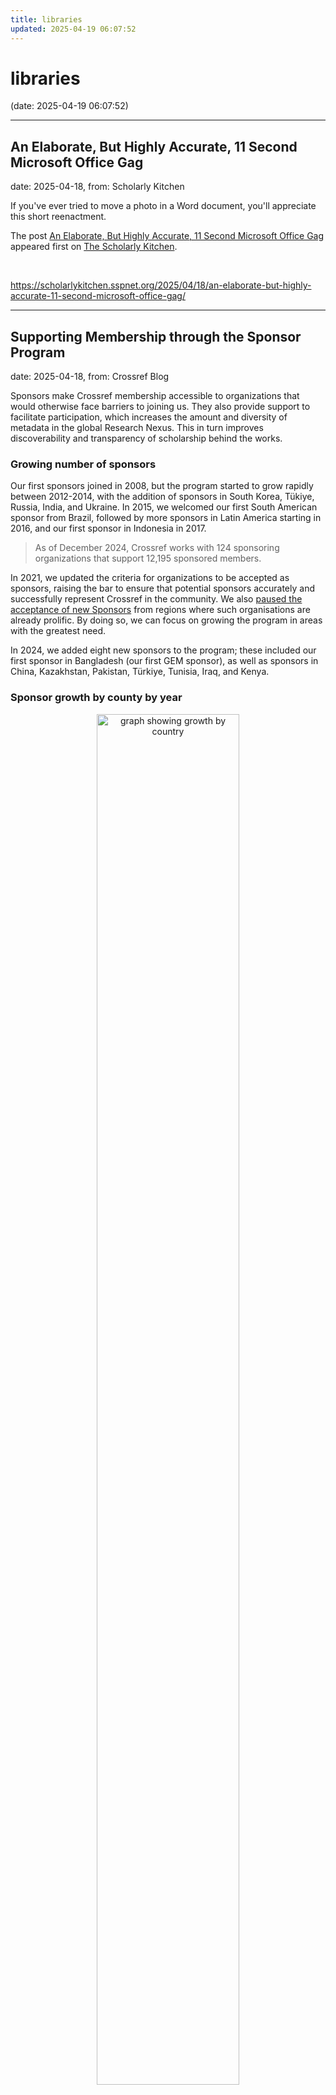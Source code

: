 ```yaml
---
title: libraries
updated: 2025-04-19 06:07:52
---
```


# libraries

(date: 2025-04-19 06:07:52)

---

## An Elaborate, But Highly Accurate, 11 Second Microsoft Office Gag

date: 2025-04-18, from: Scholarly Kitchen

<p>If you've ever tried to move a photo in a Word document, you'll appreciate this short reenactment.</p>
<p>The post <a href="https://scholarlykitchen.sspnet.org/2025/04/18/an-elaborate-but-highly-accurate-11-second-microsoft-office-gag/">An Elaborate, But Highly Accurate, 11 Second Microsoft Office Gag</a> appeared first on <a href="https://scholarlykitchen.sspnet.org">The Scholarly Kitchen</a>.</p>
 

<br> 

<https://scholarlykitchen.sspnet.org/2025/04/18/an-elaborate-but-highly-accurate-11-second-microsoft-office-gag/>

---

## Supporting Membership through the Sponsor Program

date: 2025-04-18, from: Crossref Blog

<p>Sponsors make Crossref membership accessible to organizations that would otherwise face barriers to joining us. They also provide support to facilitate participation, which increases the amount and diversity of metadata in the global Research Nexus. This in turn improves discoverability and transparency of scholarship behind the works.</p>
<h3 id="growing-number-of-sponsors">Growing number of sponsors</h3>
<p>Our first sponsors joined in 2008, but the program started to grow rapidly between 2012-2014, with the addition of sponsors in South Korea, Tükiye, Russia, India, and Ukraine. In 2015, we welcomed our first South American sponsor from Brazil, followed by more sponsors in Latin America starting in 2016, and our first sponsor in Indonesia in 2017.</p>
<blockquote>
<p>As of December 2024, Crossref works with 124 sponsoring organizations that support 12,195 sponsored members.</p>
</blockquote>
<p>In 2021, we updated the criteria for organizations to be accepted as sponsors, raising the bar to ensure that potential sponsors accurately and successfully represent Crossref in the community. We also <a href="https://www.crossref.org/blog/refocusing-our-sponsors-program-a-call-for-new-sponsors-in-specific-countries/">paused the acceptance of new Sponsors</a> from regions where such organisations are already prolific. By doing so, we can focus on growing the program in areas with the greatest need.</p>
<p>In 2024, we added eight new sponsors to the program; these included our first sponsor in Bangladesh (our first GEM sponsor), as well as sponsors in China, Kazakhstan, Pakistan, Türkiye, Tunisia, Iraq, and Kenya.</p>
<h3 id="sponsor-growth-by-county-by-year">Sponsor growth by county by year</h3>
<div style="text-align:center;margin:10px">
<figure class="img-responsive"><img src="https://www.crossref.org/images/blog/2025/sponsor-growth-by-country-by-year-graph.png"
alt="graph showing growth by country" width="75%">
</figure>
</div>
<p>Our five largest sponsors, based on the number of members they support (as of the end of 2024) are:</p>
<ul>
<li>Relawan Jurnal Indonesia, Indonesia - 3076 members</li>
<li>Associacao Brasileira de Editores Cientificos do Brasil (ABEC Brasil) - 1312</li>
<li>Tubitak Ulakbim DergiPark, Türkiye - 1248</li>
<li>NEICON ISP, Russia- 713</li>
<li>Kyobobook Center, South Korea - 419</li>
</ul>
<p>The majority of sponsors are much smaller than this, looking after 25 or fewer Sponsored Members.</p>
<p>Each sponsor has specific criteria for what kind of organizations they work with. Some are dedicated to supporting organisations in a specific country or region, while others may be based on geography, language, subject area, or usage of a specific platform, e.g. OJS.</p>
<p>Our sponsors are distributed across all regions of the world, and we’re continuously working to forge networks with organizations in regions with the least coverage, to ensure scholarly communicators anywhere can join Crossref and contribute to the Research Nexus.</p>
<ul>
<li>Asia Pacific: 22</li>
<li>Central and Eastern Europe: 29</li>
<li>Central and South Asia: 25</li>
<li>Latin America and the Caribbean: 24</li>
<li>North Africa and the Middle East: 3</li>
<li>Sub-Saharan Africa: 2</li>
<li>​US and Canada: 5</li>
<li>Western Europe: 14</li>
</ul>
<p>Currently, sponsored members represent 115 different countries, with the largest proportions from Latin America, South-eastern Asia, and Eastern Europe. Nearly two-thirds of sponsored members self-identify as universities, libraries, government agencies, foundations, scholar publishers, and research institutions.</p>
<blockquote>
<p>To date, sponsored members have contributed 6.5 million works to the Research Nexus.</p>
</blockquote>
<p>Importantly, the sponsored members have the ability to fully participate in Crossref – they are stewards of their records (even if some choose to delegate this activity to their sponsor), they can vote, stand in for elections to our Board of Directors, and collaborate with others in the Crossref community, just as any other member.</p>
<h3 id="benefits-of-the-sponsor-program">Benefits of the Sponsor Program</h3>
<p>Sponsors are key partners for us in making participation easier for organisations in their communities. They work with us to provide administrative, billing, technical, and local language support to the members they work with. Depending on the financial model, they may charge members for their services.</p>
<p>Technical support they provide for members makes it more tailored and often quicker than the Crossref team could offer. For example, sponsors can provide service in their local language using their preferred method (helpdesk, WhatsApp, phone, email), which varies widely by region; or, where they charge any fees – they tend to collect those in the local currency. Some sponsors even take care of all the records registration for the members they support.</p>
<p>It’s important to note that sponsors can only support the participation of organizations that would otherwise be in the current $275 fee tier (or up to $500 for funders) if these organizations were to join independently. Regardless of the number of sponsored members, the sponsor pays one membership fee on behalf of them all, and then they also pay all the registration fees that are due on behalf of their sponsored members, which alleviates challenges related to paying in foreign currency. Overall, sponsors make Crossref membership more economical for the organisations that participate this way, and Crossref benefits from billing efficiencies.</p>
<p>In a recent survey of sponsored members (carried out in July 2023, with 204 responses from members working with 53 sponsors), the majority of sponsored members (88%) said that sponsors met their expectations and 85% are likely or very likely to recommend their sponsors to another organization.</p>
<div style="text-align:center;margin:10px">
<figure class="img-responsive"><img src="https://www.crossref.org/images/blog/2025/sponsor-survey-results-graph.png"
alt="graph showing survey results" width="75%">
</figure>
</div>
<p>Respondents indicated that the aspects of working with a sponsor that were most valued are technical support (72%), financial assistance/no annual fee (37.3%), ability to pay in local currency (43%), and local language support (44%).</p>
<p>It’s important to note that sponsors often offer many non-Crossref services to members too, including anything from website design, copy editing, typesetting, set up of publishing platform, XML-JATS markup, to assistance with submitting content to third-party databases.</p>
<p>Sponsors represent Crossref in the community. They also assist us in connecting with their communities locally. In 2024, we collaborated with Biteca for an event in Bogotá, and Relawan Jurnal Indonesia for a two-day event in Jakarta. Both sponsors advised on venues, promoted the event to the members they support, coordinated local guest speakers, and provided translation services as needed. We also collaborated with Hipertexto-Netizen on engaging our community at the Guadalajara Book Fair. The success of these events was in part due to our collaboration with each sponsor.</p>
<h3 id="ensuring-quality-experience-for-our-members">Ensuring quality experience for our members</h3>
<p>We try to make sure that every sponsor we work with will be able to commit to helping our members long-term. We offer training too, with an expectation that they can disseminate the learning to their members. The majority of sponsored members report receiving some training from their Sponsors (with 70% in our survey saying they’ve received adequate training on all services, while only 3% haven’t received any so far). Most recently we engaged sponsors with the <a href="https://www.crossref.org/members/prep/" target="_blank">Participation Reports</a> to help them improve metadata completeness for their members.</p>
<p>In 2024, we’ve been meeting sponsors individually to review how things are going for them and their members – assessing member metadata quality, and additional services, as well as inviting their feedback about the program and suggestions for improvements that Crossref could make.</p>
<p>We’ve learnt a lot about practices related to record registration and training, business models and especially – a whole range of attitudes and approaches related to metadata completeness. Some sponsors register content for all or some of their members, while others provide technical support but do not register the content directly for members.</p>
<p>Members who used OJS often had higher scores because of the ease of use and availability of the plugins. Some sponsors noted that many journal editors are volunteers and don’t have the time or financial resources to collect extra metadata or update existing metadata records; they collect only what is required to register an item. Several sponsors also reported a barrier with authors&rsquo; mindset – they don’t tend to see the value of including ORCiDs or ROR IDs in their submissions. Somewhat surprisingly, we learned that not all members see the value in including references in their deposits or don’t wish to take the time to add them – this is a concern, as relationships created by references are a cornerstone of the Research Nexus, and markedly support discoverability of the content.</p>
<p>Sometimes, sponsors are unable to continue to provide services, or they are unable to meet the obligations of being a sponsor and their accounts are closed. In the cases where a sponsor account is closed, we will work with their members to find an alternative sponsor when possible.</p>
<p><a href="https://www.crossref.org/services/similarity-check/">Similarity Check</a> is an external service provided in partnership with iThenticate, that’s available to Crossref members at a more competitive price, and it is in demand among the sponsored members too. Currently, 78 Sponsors offer Similarity Check to their members (however, not all sponsored members working with these sponsors have elected to use the service).</p>
<p>Sponsor LIBCOM Piotr Karwasinski was pleased that “All the rules of Crossref are unified. Everything is the same for everyone - the same for big publishers as well as small. Equal for everyone.”</p>
<p>Costs can sometimes be a concern; sponsors in India and Algeria both noted that $1USD is a lot of money for some. We mentioned the fee review being conducted with the RCFS project.</p>
<h3 id="in-summary">In summary</h3>
<p>As we move toward realizing our vision of a connected Research Nexus, building a network for the global community must include input from all of the global community. When Crossref began 25 years ago our first members were mainly from the United States and Western Europe, but today our membership is much more global and diverse. Though our membership has grown to more than 22,000 organizations around the world, we are not seeing significant membership growth from all regions.</p>
<p>In the last few years, almost half of our members came from Southeastern Asia, Eastern Europe, and Latin America combined. However, there is much slower growth in other regions, mostly notably Northern and Sub-Saharan Africa, and parts of Central Asia, with only 5% of new member applications coming from these regions collectively. We know there are organizations in those areas contributing to the scholarly record, however, many continue to face financial, technical, and administrative barriers to become members.</p>
<p>The Sponsor Program is one of the avenues established to address and reduce barriers and to help facilitate membership and participation to all knowledge-sharing organisations worldwide. Ensuring it remains strong and successful requires collaboration, communication, and comprehensive training.</p> 

<br> 

<https://www.crossref.org/blog/supporting-membership-through-the-sponsor-program/>

---

## Take Action: Defend the Internet Archive

date: 2025-04-17, from: Internet Archive Blog

The Internet Archive needs your help. A coalition of major record labels has filed a lawsuit against the Internet Archive—demanding $700 million for our work preserving and providing access to [&#8230;] 

<br> 

<https://blog.archive.org/2025/04/17/take-action-defend-the-internet-archive/>

---

## Community Webs Digitization Grant Reveals Stories of San Francisco’s Immigrant Communities

date: 2025-04-17, from: Internet Archive Blog

The following guest post from Christina Moretta, Photo Curator and Acting San Francisco History Center Manager at San Francisco Public Library, is part of a series written by members of [&#8230;] 

<br> 

<https://blog.archive.org/2025/04/17/community-webs-digitization-grant-reveals-stories-of-san-franciscos-immigrant-communities/>

---

## Happy Easter!

date: 2025-04-17, from: ETH Zurich Research Archives

The Research Collection Team wishes happy holidays and will be back on Tuesday. 

<br> 

<https://rc-blog.ethz.ch/en/happy-easter/>

---

## Guest Post:  Preprints Serve the Anti-science Agenda – This Is Why We Need Peer Review

date: 2025-04-17, from: Scholarly Kitchen

<p>Science is built on a foundation of rigor and credibility. Preprints are adding to the crumbling of that foundation, which is already under attack by anti-science political agendas.</p>
<p>The post <a href="https://scholarlykitchen.sspnet.org/2025/04/17/guest-post-preprints-serve-the-anti-science-agenda-this-is-why-we-need-peer-review/">Guest Post:  Preprints Serve the Anti-science Agenda – This Is Why We Need Peer Review</a> appeared first on <a href="https://scholarlykitchen.sspnet.org">The Scholarly Kitchen</a>.</p>
 

<br> 

<https://scholarlykitchen.sspnet.org/2025/04/17/guest-post-preprints-serve-the-anti-science-agenda-this-is-why-we-need-peer-review/>

---

## Request for proposals: Crossref website information architecture review

date: 2025-04-17, from: Crossref Blog

<p>We are looking to work with an individual or organization to perform an audit of, and propose changes to, the structure and information architecture underlying <a href="https://www.crossref.org/">our website</a>, with the aim of making it easier for everyone in our community to navigate the website and find the information they need.</p>
<div class="shortcode-divwrap yellow-highlight">
<span>Proposals will be evaluated on a rolling basis. We encourage submissions by May 15, 2025.</span>
</div>
<h3 id="about-crossref">About Crossref</h3>
<p>Crossref is a nonprofit membership organization that exists to make scholarly communications better. We run open infrastructure to link research objects, entities, and actions, creating a lasting and reusable scholarly record that underpins open science and makes research outputs easy to find, cite, link, assess, and reuse.</p>
<p>Together with our 22,000 members in 160 countries, we drive metadata exchange and support nearly 2 billion monthly API queries, facilitating global research communication, for the benefit of society. Our members include research institutions, publishers, libraries, funders, government bodies, and other stakeholders in the scholarly communications ecosystem.</p>
<h3 id="about-the-crossref-website">About the Crossref website</h3>
<p>We launched the current website in 2016. A few years later, we custom-developed the current Documentation section, moving from a separate site (Zendesk, and prior to that HelpIQ). We subsequently launched a Discourse <a href="https://community.crossref.org/" target="_blank">community forum</a> and actively encourage self-service there. Despite these efforts, we still answered about 50,000 support emails in 2024.</p>
<p>We use the <a href="https://gohugo.io/" target="_blank">Hugo</a> static site generator, and all the content, assets, and code are open in <a href="https://gitlab.com/crossref/crossref-website/" target="_blank">GitLab</a>. We have dedicated staging and sandbox branches, and use staging for editing instead of the usual git merge requests, and sandbox for testing more substantial code or navigation changes.</p>
<p>We share the responsibility for editing across the teams, with a page owner/author denoted for each page. Most staff use <a href="https://code.visualstudio.com/" target="_blank">VSCode</a> for editing; we don’t have or need a CMS. We deploy changes to the live site around twice a week. Several custom shortcodes are in place, such as for tables and displaying related information based on tags, or for presentation elements like highlight boxes or columns. We host (many) images and files directly in the repository, rather than using a CDN. We use Algolia for site search, which was chosen because it can support multiple languages.</p>
<h4 id="current-website-structure">Current website structure</h4>
<p>There are currently four main sections of the website:</p>
<ol>
<li><a href="https://www.crossref.org/community/">Get involved</a>: this landing page is the most up-to-date with our current positioning and messaging. The section includes how to join as a member and the ways you can participate, obligations and benefits; a welcome page for new members to get started; events and webinars like our annual meeting; special projects or campaigns that need landing pages; fees; programs such as for service providers and ambassadors; global equitable membership; code of conduct; and working groups (which are different from board committees).</li>
<li><a href="https://www.crossref.org/services/">Find a service</a>: listing the purpose and value/benefits for each service, such as content registration, metadata retrieval/APIs/Search, Crossmark, Similarity Check, Grant Linking System, and some other quasi-services that require members to develop or enable something, like reference linking or the Open Funder Registry or ROR.</li>
<li><a href="https://www.crossref.org/documentation/">Documentation</a>: following more-or-less our “managed member journey” pathway, this includes getting set up, how to create DOI suffixes, how to select the right tool for content registration, how to interpret the various reports that members receive, what to expect in terms of invoicing, schema library and best practices for metadata sharing incl. guidance on principles to follow and sample XML files to edit. Each ‘service’ then has it’s own documentation section too.</li>
<li><a href="https://www.crossref.org/about/">About</a>: governance, including information about our board, committees, and bylaws. Financial information and annual reports. Staff pages, org chart, jobs, and policies incl. employee handbooks. History of Crossref and mission. Under the sub-heading “Operations &amp; sustainability”, there is also detailed information about membership processes such as revocations, managing legal sanctions, membership best practices, and member offboarding.</li>
</ol>
<p>Additionally, the website hosts our <a href="https://www.crossref.org/blog/">blog</a> and allows users to sign up for our <a href="https://www.crossref.org/subscribe-newsletter/">newsletter</a>, which are two key ways in which we keep our community informed.</p>
<h3 id="project-overview">Project overview</h3>
<h4 id="end-goal">End goal</h4>
<p>We want to allow our community to self-serve with information about what Crossref does, how to become a member, how to use our tools, and how to participate in our programs and services. The <a href="https://openscholarlyinfrastructure.org/" target="_blank">Principles of Open Scholarly Infrastructure</a> are central to how we operate, and we want the information about the how, what, and why of Crossref to not only be openly available, but also easy to discover and reuse.</p>
<p>Visitors to <a href="https://www.crossref.org" target="_blank">www.crossref.org</a> should be offered the information that they are looking for quickly and intuitively. A reduction in the number of help-desk tickets we receive (in 2024 we answered 50,000 of them) would be an indication of an improved self-service website, as would lower bounce rates.</p>
<h4 id="scope-and-deliverables">Scope and deliverables</h4>
<p>At the end of this information architecture review project, we expect to have agreed on a set of recommendations for tackling the problem statements laid out in the appendix of this document, as well as a plan for how the recommendations should be implemented. This plan will form the basis for an implementation project in 2026. We encourage applications both from organizations who would also be comfortable taking on the implementation project and from those who feel their expertise is specific to the review project described herein.</p>
<p>Specifically, we expect the following deliverables:</p>
<ul>
<li>Assessment of key user needs (through analytics and/or user interviews incl. editors)</li>
<li>Audit and analysis of current site structure and how it serves key user pathways</li>
<li>Recommendations for content re-architecture, navigation and search improvements</li>
<li>Strategy for taxonomy and/or tagging system</li>
<li>Strategy for documentation site setup</li>
<li>Strategy for information pathways between website, docs, community forum, ticketing systems</li>
<li>Recommended roadmap for 2026 implementation project</li>
<li>Nice to have: Wireframes or annotated sitemaps for future site layout</li>
</ul>
<h4 id="problem-statements">Problem statements</h4>
<ol>
<li><strong>It is difficult to find information about our services</strong>. Even Crossref staff often use search engines to find a page on our website rather than navigating to it or using the built-in search on the website. It’s often not clear whether the information you are looking for is on the “Find a service” page or the “Documentation” page for a given service, and there is no consistent cross-linking between the two groups of pages. There is a search bar prominently placed on the home page, but the search currently only looks for direct matches between the search terms and page contents (with some declensions, stopwords, and fuzziness to allow for typos). We have limited tracking available in Algolia, but can see that in a 7-day span in March 2025, a large portion of searches (78%) returned no results.</li>
<li><strong>It is difficult to navigate our website</strong>. The home page contains some quick links to key pages, but they are not very visible. In order to navigate the website from the home page, users have to expand a hamburger menu which takes up the whole page, and are then presented with an overwhelming amount of options. Once users have left the home page, the way they navigate depends on which section of the website a user finds themselves in: all pages have breadcrumbs going back to Home, while only Documentation pages have a hierarchical sidebar. In order to switch between the basic groups of pages (<em>Get involved</em>, <em>Find a service</em>, <em>Documentation</em>, <em>About us</em>), users have to use the global hamburger menu.</li>
<li><strong>Our home page doesn’t do a very good job of explaining who we are and what we do</strong>. A lot of real estate is taken up by images and recent news items without much context. Bounce rates from the home page are high (65% as of March 2025).</li>
<li><strong>Our user interfaces and reports are not easily accessible from our website</strong>. While we are not a SaaS organization, there is an established pattern of being able to access an organization’s services directly from its website (often via a login button at the top right). This is complicated by the fact that we don’t have one single frontend “platform”. In fact we don’t have a single page linking out to the various frontends and interfaces, nor do we have a consistent pattern of linking out to an interface from the documentation page describing how to use it.</li>
<li><strong>Some of the pages and grouping of pages are outdated and don’t reflect our current priorities or ways of working anymore</strong>. For example, the <em>Get involved</em> section still features <em>Special programs</em> and <em>Service providers</em> quite prominently, but the cross-functional programs that shape most of our strategic work now (<em>Co-creation and Community Trends</em>, <em>Contributing to the Research Nexus</em>, <em>Open and Sustainable Operations</em>, <em>Metadata Development</em>) are not represented. <em>Find a service</em> strongly suggests we’re a service provider, whereas most of our services are enabling infrastructure, requiring members to build or act on something. Some more recently created pages don’t fit neatly into any of the current groupings: e.g., <em>API Learning Hub</em> can be found under <em>Get involved</em> and in the home page footer, but doesn’t really belong in either. We also have time-limited, special projects or campaigns like the 25th anniversary of Crossref or the Resourcing Crossref for Future Sustainability project, for which there isn’t a great home. Lastly, we want to host additional content on our website in future, such as our own staff publications; instructions on how to find our codebases and how to contribute to them; how to build technical integrations; how to report bugs; and general best practices in scholarly communications (e.g. in the context of our work on the <a href="https://www.crossref.org/community/special-programs/research-integrity/">integrity of the scholarly record</a>), which is not really part of the documentation of our services.</li>
</ol>
<h3 id="project-budget-and-timeline">Project budget and timeline</h3>
<p>We have a maximum budget of $20,000 allocated to the information architecture review project. The projected timeline is as follows:</p>
<ul>
<li>RFP issued: April 17, 2025</li>
<li>Final deadline for proposals: May 15, 2025</li>
<li>Shortlisted agency interviews: May 2025</li>
<li>Appointment made: June 2025</li>
<li>Project kick-off: July 2025</li>
<li>Final deliverables due: October 2025</li>
</ul>
<p>If you are interested in applying but don’t think this timeline is deliverable for you, please contact us to suggest what would be realistic for you or your organization before applying.</p>
<h3 id="proposal-submission-requirements">Proposal submission requirements</h3>
<p>Proposals, as well as any questions, should be submitted to <a href="mailto:lstoll@crossref.org">Lena Stoll</a> by 15 May 2025.</p>
<p>Please include the following in your proposal:</p>
<ul>
<li>Company background and relevant experience with open-source static sites and mission-driven communications</li>
<li>Case studies or examples of comparable work</li>
<li>Your approach to the proposed project and how you would structure it</li>
<li>Team bios and roles incl. typical timezones</li>
<li>Timeline and milestone estimates</li>
<li>Proposed budget, including breakdown</li>
<li>Proposed cadence of check-ins, communications, milestones, and deliverables</li>
<li>Contact information</li>
</ul>
<h3 id="proposal-evaluation-criteria">Proposal evaluation criteria</h3>
<p>We will evaluate proposals based on:</p>
<ul>
<li>Demonstrated understanding of our mission and community needs</li>
<li>Proven experience designing for multilingual and multinational audiences</li>
<li>Expertise in mission-driven business-to-business communications and information architecture</li>
<li>Quality of previous work and case studies</li>
<li>Value for money</li>
</ul>
<h3 id="we-look-forward-to-hearing-from-you">We look forward to hearing from you!</h3> 

<br> 

<https://www.crossref.org/blog/request-for-proposals-crossref-website-information-architecture-review/>

---

## Computational methods for circular design with non-standard materials: Systematic review and future directions

date: 2025-04-17, from: ETH Zurich, recently added

Önalan, Beril 

<br> 

<http://hdl.handle.net/20.500.11850/731915>

---

## Guest Post — Horizon Shifting, Or, How to be a Human in Modern-day Scholarly Publishing

date: 2025-04-16, from: Scholarly Kitchen

<p>These are not normal times. This is a time where we are all navigating new ways of being, new ways of shifting our horizons on an hour-by-hour and day-to-day basis. It’s a time to give grace to one another.</p>
<p>The post <a href="https://scholarlykitchen.sspnet.org/2025/04/16/guest-post-horizon-shifting-or-how-to-be-a-human-in-modern-day-scholarly-publishing/">Guest Post &#8212; Horizon Shifting, Or, How to be a Human in Modern-day Scholarly Publishing</a> appeared first on <a href="https://scholarlykitchen.sspnet.org">The Scholarly Kitchen</a>.</p>
 

<br> 

<https://scholarlykitchen.sspnet.org/2025/04/16/guest-post-horizon-shifting-or-how-to-be-a-human-in-modern-day-scholarly-publishing/>

---

## Aruba’s Digitized Slavery Documents Added to UNESCO’s International Memory of the World Register

date: 2025-04-15, from: Internet Archive Blog

The Internet Archive is proud to join in celebrating a major milestone in the preservation of global cultural heritage: documents related to the history of slavery in Aruba have been [&#8230;] 

<br> 

<https://blog.archive.org/2025/04/15/arubas-digitized-slavery-documents-added-to-unescos-international-memory-of-the-world-register/>

---

## Brewster Kahle Accepts Project Uil Award from Dutch Wikipedia Community

date: 2025-04-15, from: Internet Archive Blog

The Internet Archive was recently honored for its valuable contribution to the Dutch-language Wikipedia community at an event at Leiden University in the Netherlands. Internet Archive founder Brewster Kahle accepted [&#8230;] 

<br> 

<https://blog.archive.org/2025/04/15/brewster-kahle-accepts-project-uil-award-from-dutch-wikipedia-community/>

---

## Guest Post — The Open Access – AI Conundrum: Does Free to Read Mean Free to Train?

date: 2025-04-15, from: Scholarly Kitchen

<p>It is time for OA proponents to engage in public debate with academic associations, universities and national funding agencies, because the widespread use of academic content in AI models poses significant risks for the research ecosystem.</p>
<p>The post <a href="https://scholarlykitchen.sspnet.org/2025/04/15/guest-post-the-open-access-ai-conundrum-does-free-to-read-mean-free-to-train/">Guest Post &#8212; The Open Access – AI Conundrum: Does Free to Read Mean Free to Train?</a> appeared first on <a href="https://scholarlykitchen.sspnet.org">The Scholarly Kitchen</a>.</p>
 

<br> 

<https://scholarlykitchen.sspnet.org/2025/04/15/guest-post-the-open-access-ai-conundrum-does-free-to-read-mean-free-to-train/>

---

## Day in Review (April 14–17)

date: 2025-04-14, from: Association of Research Libraries News

<p>Last Updated on April 18, 2025, 7:26 am ET Jump to: Tuesday, April 15 &#124; Wednesday, April 16 &#124; Thursday, April 17 Monday, April 14 Top o’ the Review Coalition...</p>
<p>The post <a href="https://www.arl.org/day-in-review/day-in-review-april-14-17/">Day in Review (April 14–17)</a> appeared first on <a href="https://www.arl.org">Association of Research Libraries</a>.</p>
 

<br> 

<https://www.arl.org/day-in-review/day-in-review-april-14-17/>

---

## Editorial

date: 2025-04-14, from: /Code4Lib Journal

Welcome to the 60th issue of Code4Lib Journal.  We hope that you enjoy the assortment of articles we have assembled for this issue. 

<br> 

<https://journal.code4lib.org/articles/18408>

---

## Quality Control Automation for Student Driven Digitization Workflows

date: 2025-04-14, from: /Code4Lib Journal

At Union College Schaffer Library, the digitization lab is mostly staffed by undergraduates who only work a handful of hours a week. While they do a great job, the infrequency of their work hours and lack of experience results in errors in digitization and metadata. Many of these errors are difficult to catch during quality control checks because they are so minute, such as a missed counted page number here, or a transposed character in a filename there. So, a Computer Science student and a librarian collaborated to create a quality control automation application for the digitization workflow. The application is written in Python and relies heavily on using Openpyxl libraries to check the metadata spreadsheet and compare metadata with the digitized files. This article discusses the purpose and theory behind the Quality Control application, how hands-on experience with the digitization workflow informs automation, the methodology, and the user interface decisions. The goal of this application is to make it usable by other students and staff and to build it into the workflow in the future. This collaboration resulted in an experiential learning opportunity that has benefited the student's ability to apply what they have learned in class to a real-world problem.  

<br> 

<https://journal.code4lib.org/articles/18340>

---

## OpenWEMI: A Minimally Constrained Vocabulary for Work, Expression, Manifestation, and Item

date: 2025-04-14, from: /Code4Lib Journal

The Dublin Core Metadata Initiative has published a minimally constrainted vocabulary for the concepts of Work, Expression, Manifestation and Item (WEMI) that can support the use of these concepts in metadata describing any type of created resources. These concepts originally were defined for library catalog metadata and did not anticipate uses outside of that application. Employment of the concepts in non-library applications is evidence that the concepts are useful for a wider variety of metadata users, once freed from the constraints necessitated for the library-specific use. 

<br> 

<https://journal.code4lib.org/articles/18412>

---

## Taming the Generative AI Wild West: Integrating Knowledge Graphs in Digital Library Systems

date: 2025-04-14, from: /Code4Lib Journal

Since the 17th century, scientific publishing has been document-centric, leaving knowledge—such as methods and best practices—largely unstructured and not easily machine-interpretable, despite digital availability. Traditional practices reduce content to keyword indexes, masking richer insights. Advances in semantic technologies, like knowledge graphs, can enhance the structure of scientific records, addressing challenges in a research landscape where millions of contributions are published annually, often as pseudo-digitized PDFs. As a case in point, generative AI Large Language Models (LLMs) like OpenAI's GPT and Meta AI's LLAMA exemplify rapid innovation, yet critical information about LLMs remains scattered across articles, blogs, and code repositories. This highlights the need for knowledge-graph-based publishing to make scientific knowledge truly FAIR (Findable, Accessible, Interoperable, Reusable). This article explores semantic publishing workflows, enabling structured descriptions and comparisons of LLMs that support automated research insights—similar to product descriptions on e-commerce platforms. Demonstrated via the Open Research Knowledge Graph (ORKG) platform, a flagship project of the TIB Leibniz Information Centre for Science &#038; Technology and University Library, this approach transforms scientific documentation into machine-actionable knowledge, streamlining research access, update, search, and comparison.
 

<br> 

<https://journal.code4lib.org/articles/18277>

---

## Gamifying Information Literacy: Using Unity and Github to Collaborate on a Video Game for the Library

date: 2025-04-14, from: /Code4Lib Journal

Gamification, as a way to engage students in the library, has been a topic explored by librarians for many years. In this article, two librarians at a small rural academic library describe their year-long collaboration with students from a Game Design Program to create a single-player pixel-art video game designed to teach information literacy skills asynchronously. The project was accomplished using the game engine Unity and utilizing GitHub for project management. Outlined are the project's inspiration, management, team structure, and outcomes. Not only did the project serve to instruct, but it was also meant to test the campus’ appetite for digital scholarship projects. While the project ended with mixed results, it is presented here as an example of how innovation can grow a campus’ digital presence, even in resistant libraries. 

<br> 

<https://journal.code4lib.org/articles/18310>

---

## Large Language Models for Machine-Readable Citation Data: Towards an Automated Metadata Curation Pipeline for Scholarly Journals

date: 2025-04-14, from: /Code4Lib Journal

Northwestern University spent far too much time and effort curating citation data by hand. Here, we show that large language models can be an efficient way to convert plain-text citations to BibTeX for use in machine-actionable metadata. Further, we prove that these models can be run locally, without cloud compute cost. With these tools, university-owned publishing operations can increase their operating efficiency which, when combined with human review, has no effect on quality. 

<br> 

<https://journal.code4lib.org/articles/18368>

---

## Refactoring Alma:  Simplifying Circulation Settings in the Alma Integrated Library System (ILS)

date: 2025-04-14, from: /Code4Lib Journal

Refactoring is the process of restructuring existing code, in order to make the code easier to maintain, without changing the behavior of the software.  Georgia Southern University is the product of a consolidation of two separate universities in 2017.  Before consolidation, each predecessor university had its own cataloging practices and software settings in the integrated library system (ILS) / library services platform (LSP).  While the machine-readable cataloging (MARC) standard focuses on discovery, and descriptive search blended well to support discovery, settings related to circulation were in discord following the merger.  Three busy checkout desks each had different localized behaviors and requested additional behaviors to be built out without centrally standardizing.  Complexity stemming from non-unified metadata and settings plus customizations implemented over time for multiple checkout desks had ballooned to make for circulation settings which were overly baroque, difficult to meaningfully edit when a change to circulation practices was needed, and which were layered and complex to such a degree that local standards could not be explained to employees creating and editing library metadata.  This resulted in frequent frustration with how circulation worked, difficulty knowing what was or wasn’t a software bug, and inability to quickly fix problems once problems were identified or to make requested changes.  During 2024, the Georgia Southern University Libraries (University Libraries) undertook a comprehensive settings clean up in Alma centered around software settings related to circulation.  This article describes step-by-step how the University Libraries streamlined and simplified software settings in the Alma ILS, in order to make the software explainable and easier to manage, and all without impacting three busy checkout desks during the change process.  Through refactoring, the University Libraries achieved more easily maintainable and explainable software settings, with minimal disruption to day-to-day operations along the way. 

<br> 

<https://journal.code4lib.org/articles/18293>

---

## Distant Listening: Using Python and Apps Scripts to Text Mine and Tag Oral History Collections

date: 2025-04-14, from: /Code4Lib Journal

This article presents a case study for creating subject tags utilizing transcription data across entire oral history collections, adapting Franco Moretti’s distant reading approach to narrative audio material. Designed for oral history project managers, the workflow empowers student workers to generate, modify, and expand subject tags during transcription editing, thereby enhancing the overall accuracy and discoverability of the collection. The paper details the workflow, surveys challenges the process addresses, shares experiences of transcribers, and examines the limitations of data-driven, human-edited tagging.
 

<br> 

<https://journal.code4lib.org/articles/18286>

---

## Static Web Methodology as a Sustainable Approach to Digital Humanities Projects

date: 2025-04-14, from: /Code4Lib Journal

The web platforms adopted for digital humanities (DH) projects come with significant short- and long-term costs—selecting a platform will impact how resources are invested in a project and organization. As DH practitioners, the time (or money paid to contractors) we must invest in managing servers, maintaining platform updates, and learning idiosyncratic administrative systems ultimately limits our ability to create and sustain unique, innovative projects. Reexamining DH platforms through a minimal computing lens has led University of Idaho librarians to pursue new project-development methods that minimize digital infrastructure as a means to maximize investment in people, growing agency, agility, and long-term sustainability in both the organization and digital outputs. U of I librarians’  development approach centered around static web-based templates aims to develop transferable  technical skills that all digital projects require, while also matching  the structure of academic work cycles and fulfilling DH project needs. In particular, a static web approach encourages the creation of preservation-ready project data, enables periods of iterative development, and capitalizes on the low-cost/low-maintenance characteristics of statically-generated sites to optimize limited economic resources and personnel time. This short paper introduces  static web development methodology (titled “Lib-Static”) as a provocation to rethink DH infrastructure choices, asking how our frameworks can build internal skills, collaboration, and empowerment to generate more sustainable digital projects. 
 

<br> 

<https://journal.code4lib.org/articles/18372>

---

## American Psychological Association’s Stepped Approach to Managing Responsible AI:  An Interview with Aaron Wood on Employee Policies, Rights Reservation, and Research Integrity

date: 2025-04-14, from: Scholarly Kitchen

<p>An interview with Aaron Wood, discussing the APA’s comprehensive approach to AI.</p>
<p>The post <a href="https://scholarlykitchen.sspnet.org/2025/04/14/american-psychological-associations-stepped-approach-to-managing-responsible-ai-an-interview-with-aaron-wood-on-employee-policies-rights-reservation-and-research-integrity/">American Psychological Association’s Stepped Approach to Managing Responsible AI:  An Interview with Aaron Wood on Employee Policies, Rights Reservation, and Research Integrity</a> appeared first on <a href="https://scholarlykitchen.sspnet.org">The Scholarly Kitchen</a>.</p>
 

<br> 

<https://scholarlykitchen.sspnet.org/2025/04/14/american-psychological-associations-stepped-approach-to-managing-responsible-ai-an-interview-with-aaron-wood-on-employee-policies-rights-reservation-and-research-integrity/>

---

## Air quality monitoring from open waste and incinerator burning in Cape Maclear, Malawi

date: 2025-04-14, from: ETH Zurich, recently added

Bahisson, Raphaël 

<br> 

<http://hdl.handle.net/20.500.11850/731404>

---

## Enhanced Deformability Through Distributed Buckling in Stiff Quasicrystalline Architected Materials

date: 2025-04-14, from: ETH Zurich, recently added

Rosa, Matheus I. N.; Karapiperis, Konstantinos; Radi, Kaoutar; Pescialli, Elias; Kochmann, Dennis M. 

<br> 

<http://hdl.handle.net/20.500.11850/731895>

---

## The Eye of Osiris, by R. Austin Freeman

date: 2025-04-13, from: Standard Ebooks, new releaases

A newly-qualified doctor helps his former teacher, a famed forensic scientist, unravel a case involving ancient Egyptian artifacts, a missing person, and a mysterious will. 

<br> 

<https://standardebooks.org/ebooks/r-austin-freeman/the-eye-of-osiris>

